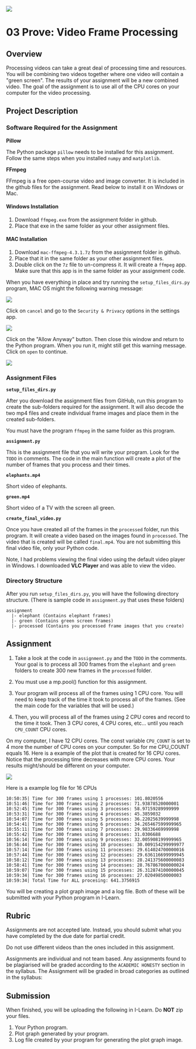 ![](../site/banner.png)

# 03 Prove: Video Frame Processing

## Overview

Processing videos can take a great deal of processing time and resources.  You will be combining two videos together where one video will contain a "green screen".  The results of your assignment will be a new combined video.  The goal of the assignment is to use all of the CPU cores on your computer for the video processing.

## Project Description

### Software Required for the Assignment

**Pillow**

The Python package `pillow` needs to be installed for this assignment.  Follow the same steps when you installed `numpy` and `matplotlib`.

**FFmpeg**

FFmpeg is a free open-course video and image converter.  It is included in the github files for the assignment.  Read below to install it on Windows or Mac.

#### Windows Installation

1. Download `ffmpeg.exe` from the assignment folder in github.
2. Place that exe in the same folder as your other assignment files.

#### MAC Installation

1. Download `mac-ffmpeg-4.3.1.7z` from the assignment folder in github.
2. Place that it in the same folder as your other assignment files.
3. Double click on the `7z` file to un-compress it.  It will create a `ffmpeg` app.  Make sure that this app is in the same folder as your assignment code.

When you have everything in place and try running the `setup_files_dirs.py` program, MAC OS might the following warning message:

![](mac-step1.png)

Click on `cancel` and go to the `Security & Privacy` options in the settings app.

![](mac-step2.png)

Click on the "Allow Anyway" button.  Then close this window and return to the Python program.  When you run it, might still get this warning message.  Click on `open` to continue.

![](mac-step3.png)

### Assignment Files

**`setup_files_dirs.py`**

After you download the assignment files from GitHub, run this program to create the sub-folders required for the assignment.  It will also decode the two mp4 files and create individual frame images and place them in the created sub-folders.

You must have the program `ffmpeg` in the same folder as this program.

**`assignment.py`**

This is the assignment file that you will write your program. Look for the `TODO` in comments.  The code in the main function will create a plot of the number of frames that you process and their times.

**`elephants.mp4`**

Short video of elephants.

**`green.mp4`**

Short video of a TV with the screen all green.

**`create_final_video.py`**

Once you have created all of the frames in the `processed` folder, run this program.  It will create a video based on the images found in `processed`.  The video that is created will be called `final.mp4`.  You are not submitting this final video file, only your Python code.

Note, I had problems viewing the final video using the default video player in Windows.  I downloaded **VLC Player** and was able to view the video.

### Directory Structure

After you run `setup_files_dirs.py`, you will have the following directory structure.  (There is sample code in `assignment.py` that uses these folders)

```text
assignment
  |- elephant (Contains elephant frames)
  |- green (Contains green screen frames)
  |- processed (Contains you processed frame images that you create)
```

## Assignment

1. Take a look at the code in `assignment.py` and the `TODO` in the comments.  Your goal is to process all 300 frames from the `elephant` and `green` folders to create 300 new frames in the `processed` folder.

1. You must use a mp.pool() function for this assignment.

1. Your program will process all of the frames using 1 CPU core.  You will need to keep track of the time it took to process all of the frames.  (See the main code for the variables that will be used.)

1. Then, you will process all of the frames using 2 CPU cores and record to the time it took.  Then 3 CPU cores, 4 CPU cores, etc... until you reach `CPU_COUNT` CPU cores.

On my computer, I have 12 CPU cores.  The const variable `CPU_COUNT` is set to 4 more the number of CPU cores on your computer.  So for me CPU_COUNT equals 16.  Here is a example of the plot that is created for 16 CPU cores.  Notice that the processing time decreases with more CPU cores.  Your results might/should be different on your computer.

![](16_cpu_cores_300_frames.png)

Here is a example log file for 16 CPUs

```
10:50:35| Time for 300 frames using 1 processes: 101.8020556
10:51:46| Time for 300 frames using 2 processes: 71.93878520000001
10:52:45| Time for 300 frames using 3 processes: 58.97159289999999
10:53:31| Time for 300 frames using 4 processes: 45.3859032
10:54:07| Time for 300 frames using 5 processes: 36.22025639999998
10:54:41| Time for 300 frames using 6 processes: 34.265467599999965
10:55:11| Time for 300 frames using 7 processes: 29.98336469999998
10:55:42| Time for 300 frames using 8 processes: 31.0306688
10:56:14| Time for 300 frames using 9 processes: 32.005908199999965
10:56:44| Time for 300 frames using 10 processes: 30.009154299999977
10:57:14| Time for 300 frames using 11 processes: 29.614024700000016
10:57:44| Time for 300 frames using 12 processes: 29.636116699999945
10:58:12| Time for 300 frames using 13 processes: 28.241375600000083
10:58:41| Time for 300 frames using 14 processes: 28.767867000000024
10:59:07| Time for 300 frames using 15 processes: 26.312874100000045
10:59:34| Time for 300 frames using 16 processes: 27.02049850000003
10:59:34| Total Time for ALL procesing: 641.3756915
```

You will be creating a plot graph image and a log file.  Both of these will be submitted with your Python program in I-Learn.

## Rubric

Assignments are not accepted late. Instead, you should submit what you have completed by the due date for partial credit.

Do not use different videos than the ones included in this assignment.

Assignments are individual and not team based.  Any assignments found to be  plagiarised will be graded according to the `ACADEMIC HONESTY` section in the syllabus. The Assignment will be graded in broad categories as outlined in the syllabus:

## Submission

When finished, you will be uploading the following in I-Learn.  Do **NOT** zip your files.

1. Your Python program.
2. Plot graph generated by your program.
3. Log file created by your program for generating the plot graph image.

